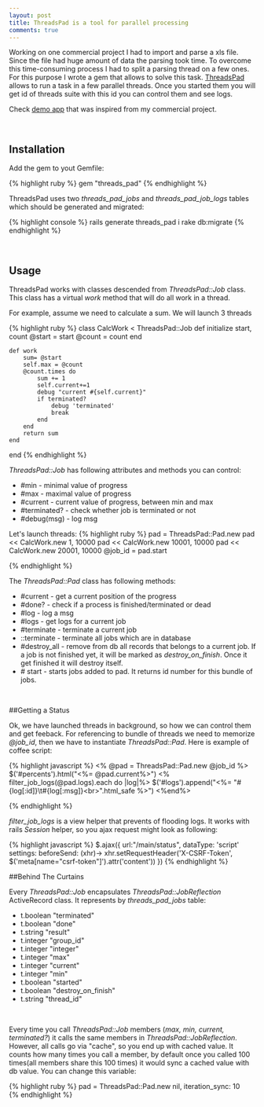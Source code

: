 ```yaml
---
layout: post
title: ThreadsPad is a tool for parallel processing
comments: true
---
```



Working on one commercial project I had to import and parse a xls file. Since the file had huge amount of data the parsing took time. To overcome this time-consuming process I had to split a parsing thread on a few ones. For this purpose I wrote a gem that allows to solve this task. [ThreadsPad](https://github.com/ssnake/threads_pad) allows to run a task in a few parallel threads. Once you started them you will get id of threads suite with this id you can control them and see logs. 

Check [demo app](https://tpd-demo.herokuapp.com/) that was inspired from my commercial project. 

<br>



## Installation

Add the gem to yout Gemfile:

{% highlight ruby %}
gem "threads_pad"
{% endhighlight %}

ThreadsPad uses two *threads_pad_jobs* and *threads_pad_job_logs* tables which should be generated and migrated: 

{% highlight console %}
rails generate threads_pad i
rake db:migrate
{% endhighlight %}

<br>

## Usage

 ThreadsPad works with classes descended from *ThreadsPad::Job* class. This class has a virtual *work* method that will do all work in a thread.
 
 For example, assume we need to calculate a sum. We will launch 3 threads


{% highlight ruby %}
class CalcWork < ThreadsPad::Job
	def initialize start, count
		@start = start
		@count = count
	end

	def work 
		sum= @start
		self.max = @count
		@count.times do 
			sum += 1
			self.current+=1
			debug "current #{self.current}"
			if terminated?
				debug 'terminated'
				break
			end
		end
		return sum
	end
end
{% endhighlight %}

*ThreadsPad::Job* has following attributes and methods you can control:

* \#min - minimal value of progress
* \#max - maximal value of progress
* \#current - current value of progress, between min and max
* \#terminated? - check whether job is terminated or not
* \#debug(msg) - log msg


Let's launch threads:
{% highlight ruby %}
    pad = ThreadsPad::Pad.new
    pad << CalcWork.new 1, 10000
    pad << CalcWork.new 10001, 10000
    pad << CalcWork.new 20001, 10000
    @job_id = pad.start

{% endhighlight %}


The *ThreadsPad::Pad* class has following methods:

* \#current - get a current position of the progress 
* \#done? - check if a process is finished/terminated or dead
* \#log - log a msg
* \#logs - get logs for a current job
* \#terminate - terminate a current job
* ::terminate - terminate all jobs which are in database
* \#destroy_all - remove from db all records that belongs to a current job. If a job is not finished yet, it will be marked as *destroy_on_finish*. Once it get finished it will destroy itself.
* \# start - starts jobs added to pad. It returns id number for this bundle of jobs.

<br>

##Getting a Status

Ok, we have launched threads in background, so how we can control them and get feeback. For referencing to bundle of threads we need to memorize *@job_id*, then we have to instantiate *ThreadsPad::Pad*. Here is example of coffee script:

{% highlight javascript %}
    <% @pad = ThreadsPad::Pad.new  @job_id %>
    $('#percents').html("<%= @pad.current%>")
    <% filter_job_logs(@pad.logs).each do |log|%>
      $('#logs').append("<%= "#{log[:id]}\t#{log[:msg]}\<br\>".html_safe %>")
    <%end%>

{% endhighlight %}

*filter_job_logs* is a view helper that prevents of flooding logs. It works with rails *Session* helper, so you ajax request might look as following:

{% highlight javascript %}
    $.ajax({
      url:"/main/status",
      dataType: 'script'
      settings: 
        beforeSend: (xhr)->
            xhr.setRequestHeader('X-CSRF-Token', $('meta[name="csrf-token"]').attr('content'))
    })
{% endhighlight %}

##Behind The Curtains

Every *ThreadsPad::Job* encapsulates *ThreadsPad::JobReflection* ActiveRecord class. It represents by *threads_pad_jobs* table:

* t.boolean "terminated"
* t.boolean "done"
* t.string  "result"
* t.integer "group_id"
* t.integer "integer"
* t.integer "max"
* t.integer "current"
* t.integer "min"
* t.boolean "started"
* t.boolean "destroy_on_finish"
* t.string  "thread_id"

<br>

Every time you call *ThreadsPad::Job* members (*max, min, current, terminated?*) it calls the same members in *ThreadsPad::JobReflection*. However, all calls go via "cache", so you end up with cached value. It counts how many times you call a member, by default once you called 100 times(all members share this 100 times) it would sync a cached value with db value. You can change this variable:


{% highlight ruby %}
    pad = ThreadsPad::Pad.new nil, iteration_sync: 10	
{% endhighlight %}